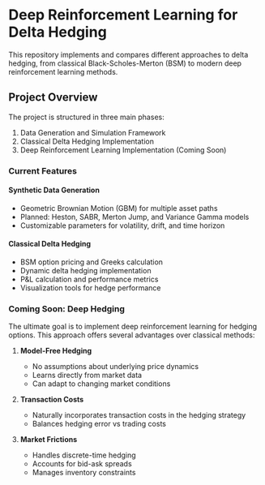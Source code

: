 # Deep Reinforcement Learning for Delta Hedging

This repository implements and compares different approaches to delta hedging, from classical Black-Scholes-Merton (BSM) to modern deep reinforcement learning methods.

## Project Overview

The project is structured in three main phases:
1. Data Generation and Simulation Framework
2. Classical Delta Hedging Implementation 
3. Deep Reinforcement Learning Implementation (Coming Soon)

### Current Features

#### Synthetic Data Generation
- Geometric Brownian Motion (GBM) for multiple asset paths
- Planned: Heston, SABR, Merton Jump, and Variance Gamma models
- Customizable parameters for volatility, drift, and time horizon

#### Classical Delta Hedging
- BSM option pricing and Greeks calculation
- Dynamic delta hedging implementation
- P&L calculation and performance metrics
- Visualization tools for hedge performance

### Coming Soon: Deep Hedging

The ultimate goal is to implement deep reinforcement learning for hedging options. This approach offers several advantages over classical methods:

1. **Model-Free Hedging**
   - No assumptions about underlying price dynamics
   - Learns directly from market data
   - Can adapt to changing market conditions

2. **Transaction Costs**
   - Naturally incorporates transaction costs in the hedging strategy
   - Balances hedging error vs trading costs

3. **Market Frictions**
   - Handles discrete-time hedging
   - Accounts for bid-ask spreads
   - Manages inventory constraints
